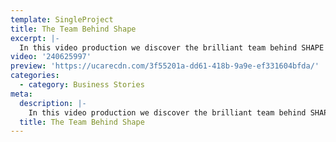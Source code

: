 ```yaml
---
template: SingleProject
title: The Team Behind Shape
excerpt: |-
  In this video production we discover the brilliant team behind SHAPE – Australia’s leading commercial fitout and refurbishment specialist.  Shape promises to deliver high quality, flexible and safe fitouts project outcomes, balanced with a focus on minimising disruption, timely delivery and value for money all Perfect Delivery.
video: '240625997'
preview: 'https://ucarecdn.com/3f55201a-dd61-418b-9a9e-ef331604bfda/'
categories:
  - category: Business Stories
meta:
  description: |-
    In this video production we discover the brilliant team behind SHAPE – Australia’s leading commercial fitout and refurbishment specialist.  Shape promises to deliver high quality, flexible and safe fitouts project outcomes, balanced with a focus on minimising disruption, timely delivery and value for money all Perfect Delivery.
  title: The Team Behind Shape
---
```

